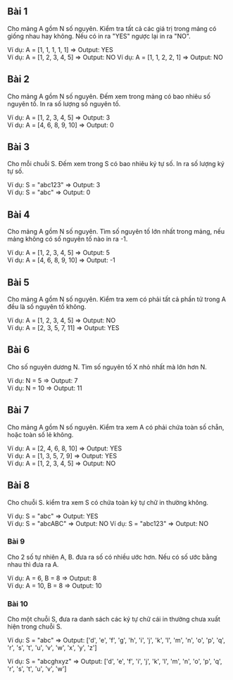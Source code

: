 ## Bài 1
Cho mảng A gồm N số nguyên. Kiểm tra tất cả các giá trị trong mảng có giống nhau hay không. Nếu có in ra "YES" ngược lại in ra "NO".

Ví dụ: A = [1, 1, 1, 1, 1] => Output: YES<br>
Ví dụ: A = [1, 2, 3, 4, 5] => Output: NO
Ví dụ: A = [1, 1, 2, 2, 1] => Output: NO

## Bài 2
Cho mảng A gồm N số nguyên. Đếm xem trong mảng có bao nhiêu số nguyên tố. In ra số lượng số nguyên tố.

Ví dụ: A = [1, 2, 3, 4, 5] => Output: 3<br>
Ví dụ: A = [4, 6, 8, 9, 10] => Output: 0

## Bài 3
Cho mỗi chuỗi S. Đếm xem trong S có bao nhiêu ký tự số. In ra số lượng ký tự số.

Ví dụ: S = "abc123" => Output: 3<br>
Ví dụ: S = "abc" => Output: 0

## Bài 4
Cho mảng A gồm N số nguyên. Tìm số nguyên tố lớn nhất trong mảng, nếu mảng không có số nguyên tố nào in ra -1.

Ví dụ: A = [1, 2, 3, 4, 5] => Output: 5<br>
Ví dụ: A = [4, 6, 8, 9, 10] => Output: -1

## Bài 5
Cho mảng A gồm N số nguyên. Kiểm tra xem có phải tất cả phần tử trong A đều là số nguyên tố không.

Ví dụ: A = [1, 2, 3, 4, 5] => Output: NO<br>
Ví dụ: A = [2, 3, 5, 7, 11] => Output: YES

## Bài 6
Cho số nguyên dương N. Tìm số nguyên tố X nhỏ nhất mà lớn hơn N.

Ví dụ: N = 5 => Output: 7<br>
Ví dụ: N = 10 => Output: 11

## Bài 7
Cho mảng A gồm N số nguyên. Kiểm tra xem A có phải chứa toàn số chẵn, hoặc toàn số lẻ không.

Ví dụ: A = [2, 4, 6, 8, 10] => Output: YES<br>
Ví dụ: A = [1, 3, 5, 7, 9] => Output: YES<br>
Ví dụ: A = [1, 2, 3, 4, 5] => Output: NO

## Bài 8
Cho chuỗi S. kiểm tra xem S có chứa toàn ký tự chữ in thường không.

Ví dụ: S = "abc" => Output: YES<br>
Ví dụ: S = "abcABC" => Output: NO
Ví dụ: S = "abc123" => Output: NO

### Bài 9
Cho 2 số tự nhiên A, B. đưa ra số có nhiều ước hơn. Nếu có số ước bằng nhau thì đưa ra A.

Ví dụ: A = 6, B = 8 => Output: 8<br>
Ví dụ: A = 10, B = 8 => Output: 10

### Bài 10
Cho một chuỗi S, đưa ra danh sách các ký tự chữ cái in thường chưa xuất hiện trong chuỗi S.

Ví dụ: S = "abc" => Output: ['d', 'e', 'f', 'g', 'h', 'i', 'j', 'k', 'l', 'm', 'n', 'o', 'p', 'q', 'r', 's', 't', 'u', 'v', 'w', 'x', 'y', 'z']<br>

Ví dụ: S = "abcghxyz" => Output: ['d', 'e', 'f', 'i', 'j', 'k', 'l', 'm', 'n', 'o', 'p', 'q', 'r', 's', 't', 'u', 'v', 'w']<br>
